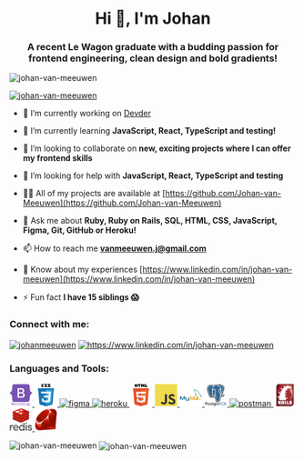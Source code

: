 <h1 align="center">Hi 👋, I'm Johan</h1>
<h3 align="center">A recent Le Wagon graduate with a budding passion for frontend engineering, clean design and bold gradients!</h3>

<p align="left"> <img src="https://komarev.com/ghpvc/?username=johan-van-meeuwen&label=Profile%20views&color=0e75b6&style=flat" alt="johan-van-meeuwen" /> </p>

<p align="left"> <a href="https://github.com/ryo-ma/github-profile-trophy"><img src="https://github-profile-trophy.vercel.app/?username=johan-van-meeuwen" alt="johan-van-meeuwen" /></a> </p>

- 🔭 I’m currently working on [Devder](https://github.com/DUBIHUBI/devder)

- 🌱 I’m currently learning **JavaScript, React, TypeScript and testing!**

- 👯 I’m looking to collaborate on **new, exciting projects where I can offer my frontend skills**

- 🤝 I’m looking for help with **JavaScript, React, TypeScript and testing**

- 👨‍💻 All of my projects are available at [https://github.com/Johan-van-Meeuwen](https://github.com/Johan-van-Meeuwen)

- 💬 Ask me about **Ruby, Ruby on Rails, SQL, HTML, CSS, JavaScript, Figma, Git, GitHub or Heroku!**

- 📫 How to reach me **vanmeeuwen.j@gmail.com**

- 📄 Know about my experiences [https://www.linkedin.com/in/johan-van-meeuwen](https://www.linkedin.com/in/johan-van-meeuwen)

- ⚡ Fun fact **I have 15 siblings 😱**

<h3 align="left">Connect with me:</h3>
<p align="left">
<a href="https://twitter.com/johanmeeuwen" target="blank"><img align="center" src="https://raw.githubusercontent.com/rahuldkjain/github-profile-readme-generator/master/src/images/icons/Social/twitter.svg" alt="johanmeeuwen" height="30" width="40" /></a>
<a href="https://linkedin.com/in/https://www.linkedin.com/in/johan-van-meeuwen" target="blank"><img align="center" src="https://raw.githubusercontent.com/rahuldkjain/github-profile-readme-generator/master/src/images/icons/Social/linked-in-alt.svg" alt="https://www.linkedin.com/in/johan-van-meeuwen" height="30" width="40" /></a>
</p>

<h3 align="left">Languages and Tools:</h3>
<p align="left"> <a href="https://getbootstrap.com" target="_blank" rel="noreferrer"> <img src="https://raw.githubusercontent.com/devicons/devicon/master/icons/bootstrap/bootstrap-plain-wordmark.svg" alt="bootstrap" width="40" height="40"/> </a> <a href="https://www.w3schools.com/css/" target="_blank" rel="noreferrer"> <img src="https://raw.githubusercontent.com/devicons/devicon/master/icons/css3/css3-original-wordmark.svg" alt="css3" width="40" height="40"/> </a> <a href="https://www.figma.com/" target="_blank" rel="noreferrer"> <img src="https://www.vectorlogo.zone/logos/figma/figma-icon.svg" alt="figma" width="40" height="40"/> </a> <a href="https://heroku.com" target="_blank" rel="noreferrer"> <img src="https://www.vectorlogo.zone/logos/heroku/heroku-icon.svg" alt="heroku" width="40" height="40"/> </a> <a href="https://www.w3.org/html/" target="_blank" rel="noreferrer"> <img src="https://raw.githubusercontent.com/devicons/devicon/master/icons/html5/html5-original-wordmark.svg" alt="html5" width="40" height="40"/> </a> <a href="https://developer.mozilla.org/en-US/docs/Web/JavaScript" target="_blank" rel="noreferrer"> <img src="https://raw.githubusercontent.com/devicons/devicon/master/icons/javascript/javascript-original.svg" alt="javascript" width="40" height="40"/> </a> <a href="https://www.mysql.com/" target="_blank" rel="noreferrer"> <img src="https://raw.githubusercontent.com/devicons/devicon/master/icons/mysql/mysql-original-wordmark.svg" alt="mysql" width="40" height="40"/> </a> <a href="https://www.postgresql.org" target="_blank" rel="noreferrer"> <img src="https://raw.githubusercontent.com/devicons/devicon/master/icons/postgresql/postgresql-original-wordmark.svg" alt="postgresql" width="40" height="40"/> </a> <a href="https://postman.com" target="_blank" rel="noreferrer"> <img src="https://www.vectorlogo.zone/logos/getpostman/getpostman-icon.svg" alt="postman" width="40" height="40"/> </a> <a href="https://rubyonrails.org" target="_blank" rel="noreferrer"> <img src="https://raw.githubusercontent.com/devicons/devicon/master/icons/rails/rails-original-wordmark.svg" alt="rails" width="40" height="40"/> </a> <a href="https://redis.io" target="_blank" rel="noreferrer"> <img src="https://raw.githubusercontent.com/devicons/devicon/master/icons/redis/redis-original-wordmark.svg" alt="redis" width="40" height="40"/> </a> <a href="https://www.ruby-lang.org/en/" target="_blank" rel="noreferrer"> <img src="https://raw.githubusercontent.com/devicons/devicon/master/icons/ruby/ruby-original.svg" alt="ruby" width="40" height="40"/> </a> </p>

<p><img align="left" src="https://github-readme-stats.vercel.app/api/top-langs?username=johan-van-meeuwen&show_icons=true&locale=en&layout=compact" alt="johan-van-meeuwen" /></p>

<p>&nbsp;<img align="center" src="https://github-readme-stats.vercel.app/api?username=johan-van-meeuwen&show_icons=true&locale=en" alt="johan-van-meeuwen" /></p>
